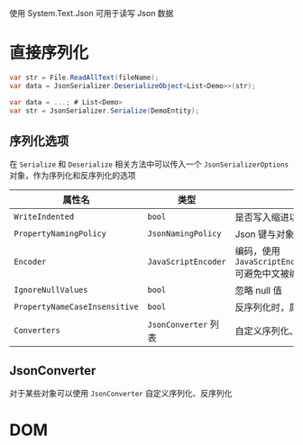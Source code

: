 使用 System.Text.Json 可用于读写 Json 数据
# 直接序列化

```cs title:"将 Json 转换为 C# 对象"
var str = File.ReadAllText(fileName);
var data = JsonSerializer.DeserializeObject<List<Demo>>(str);
```

```cs title:"将 C# 对象转化为 Json"
var data = ...; # List<Demo>
var str = JsonSerializer.Serialize(DemoEntity);
```
## 序列化选项

在 `Serialize` 和 `Deserialize` 相关方法中可以传入一个 `JsonSerializerOptions` 对象，作为序列化和反序列化的选项

| 属性名                           | 类型                  | 说明                                                           |
| ----------------------------- | ------------------- | ------------------------------------------------------------ |
| `WriteIndented`               | `bool`              | 是否写入缩进以提高 Json 可读性                                           |
| `PropertyNamingPolicy`        | `JsonNamingPolicy`  | Json 键与对象属性名的转换                                              |
| `Encoder`                     | `JavaScriptEncoder` | 编码，使用 `JavaScriptEncoder.Create(UnicodeRanges.All)` 可避免中文被编码 |
| `IgnoreNullValues`            | `bool`              | 忽略 null 值                                                    |
| `PropertyNameCaseInsensitive` | `bool`              | 反序列化时，属性名是否忽略大小写                                             |
| `Converters`                  | `JsonConverter` 列表  | 自定义序列化、反序列化器                                                 |
## JsonConverter

对于某些对象可以使用 `JsonConverter` 自定义序列化、反序列化
# DOM
